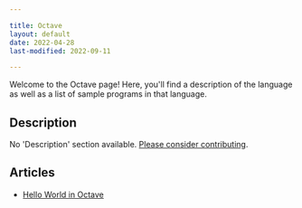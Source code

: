 ```yaml
---

title: Octave
layout: default
date: 2022-04-28
last-modified: 2022-09-11

---
```


Welcome to the Octave page! Here, you'll find a description of the language as well as a list of sample programs in that language.

## Description

No 'Description' section available. [Please consider contributing](https://github.com/TheRenegadeCoder/sample-programs-website).

## Articles

- [Hello World in Octave](https://sampleprograms.io/projects/hello-world/octave)
